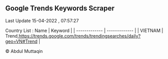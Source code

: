 

## Google Trends Keywords Scraper 
 
Last Update 15-04-2022 , 07:57:27

Country List :
 Name  | Keyword |
| ------------- | ------------- |
| VIETNAM | Trend,https://trends.google.com/trends/trendingsearches/daily?geo=VN#Trend |



© Abdul Muttaqin 
